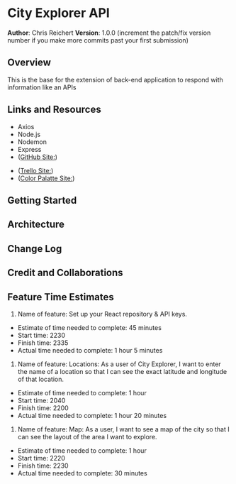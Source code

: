 # City Explorer API

**Author**: Chris Reichert
**Version**: 1.0.0 (increment the patch/fix version number if you make more commits past your first submission)

## Overview

This is the base for the extension of back-end application to respond with information like an  APIs

## Links and Resources

* Axios
* Node.js
* Nodemon
* Express
* ([GitHub Site:](https://github.com/reichertc2/city-explorer-api))
<!-- * ([Netlfy Site:](https://reichertc2-city-explorer.netlify.app/)) -->
* ([Trello Site:](https://trello.com/b/6IbYNwWz/city-explorer))
* ([Color Palatte  Site:](https://coolors.co/e2d4b7-9c9583-a1a499-b0bbbf-cadbc8))

## Getting Started

<!-- !([WRRC Layout](./src/img/WRRC-Image.png)) -->

## Architecture
<!-- Provide a detailed description of the application design. What technologies (languages, libraries, etc) you're using, and any other relevant design information. -->

## Change Log
<!-- Use this area to document the iterative changes made to your application as each feature is successfully implemented. Use time stamps. Here's an example:

01-01-2001 4:59pm - Application now has a fully-functional express server, with a GET route for the location resource. -->

## Credit and Collaborations
<!-- Give credit (and a link) to other people or resources that helped you build this application. -->

## Feature Time Estimates

1. Name of feature: Set up your React repository & API keys.
* Estimate of time needed to complete: 45 minutes
* Start time: 2230
* Finish time: 2335
* Actual time needed to complete: 1 hour 5 minutes
1. Name of feature: Locations: As a user of City Explorer, I want to enter the name of a location so that I can see the exact latitude and longitude of that location.
* Estimate of time needed to complete: 1 hour
* Start time: 2040
* Finish time: 2200
* Actual time needed to complete: 1 hour 20 minutes
1. Name of feature: Map: As a user, I want to see a map of the city so that I can see the layout of the area I want to explore.
* Estimate of time needed to complete: 1 hour
* Start time: 2220
* Finish time: 2230
* Actual time needed to complete:  30 minutes
